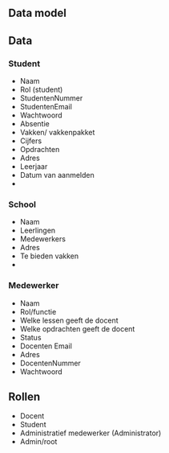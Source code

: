 Data model
---------------------------------------------
## Data

### Student

* Naam
* Rol (student)
* StudentenNummer
* StudentenEmail
* Wachtwoord
* Absentie
* Vakken/ vakkenpakket
* Cijfers
* Opdrachten
* Adres
* Leerjaar
* Datum van aanmelden
* 
 
### School

* Naam
* Leerlingen
* Medewerkers
* Adres
* Te bieden vakken
* 

### Medewerker

* Naam
* Rol/functie
* Welke lessen geeft de docent
* Welke opdrachten geeft de docent
* Status
* Docenten Email
* Adres
* DocentenNummer
* Wachtwoord


## Rollen

* Docent
* Student
* Administratief medewerker (Administrator)
* Admin/root